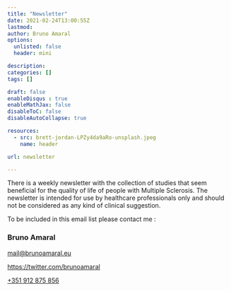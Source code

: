 ```yaml
---
title: "Newsletter"
date: 2021-02-24T13:00:55Z
lastmod: 
author: Bruno Amaral
options:
  unlisted: false
  header: mini

description: 
categories: []
tags: []

draft: false
enableDisqus : true
enableMathJax: false
disableToC: false
disableAutoCollapse: true

resources:
  - src: brett-jordan-LPZy4da9aRo-unsplash.jpeg
    name: header

url: newsletter

---
```


There is a weekly newsletter with the collection of studies that seem  beneficial for the quality of life of people with Multiple Sclerosis. The newsletter is intended for use by healthcare professionals only and should not be considered as any kind of clinical suggestion.

To be included in this email list please contact me :

### Bruno Amaral

mail@brunoamaral.eu

https://twitter.com/brunoamaral

[+351 912 875 856](tel:+351912875856)


